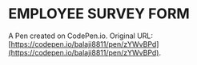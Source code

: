 # EMPLOYEE SURVEY FORM

A Pen created on CodePen.io. Original URL: [https://codepen.io/balaji8811/pen/zYWvBPd](https://codepen.io/balaji8811/pen/zYWvBPd).

